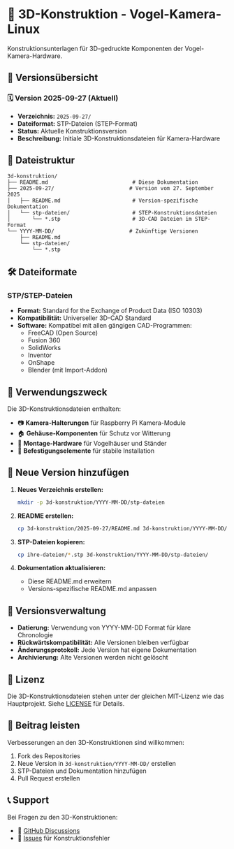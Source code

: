 # 🔧 3D-Konstruktion - Vogel-Kamera-Linux

Konstruktionsunterlagen für 3D-gedruckte Komponenten der Vogel-Kamera-Hardware.

## 📁 Versionsübersicht

### 🗓️ Version 2025-09-27 (Aktuell)
- **Verzeichnis:** `2025-09-27/`
- **Dateiformat:** STP-Dateien (STEP-Format)
- **Status:** Aktuelle Konstruktionsversion
- **Beschreibung:** Initiale 3D-Konstruktionsdateien für Kamera-Hardware

## 📐 Dateistruktur

```
3d-konstruktion/
├── README.md                           # Diese Dokumentation
├── 2025-09-27/                        # Version vom 27. September 2025
│   ├── README.md                       # Version-spezifische Dokumentation
│   └── stp-dateien/                    # STEP-Konstruktionsdateien
│       └── *.stp                       # 3D-CAD Dateien im STEP-Format
└── YYYY-MM-DD/                        # Zukünftige Versionen
    ├── README.md
    └── stp-dateien/
        └── *.stp
```

## 🛠️ Dateiformate

### STP/STEP-Dateien
- **Format:** Standard for the Exchange of Product Data (ISO 10303)
- **Kompatibilität:** Universeller 3D-CAD Standard
- **Software:** Kompatibel mit allen gängigen CAD-Programmen:
  - FreeCAD (Open Source)
  - Fusion 360
  - SolidWorks
  - Inventor
  - OnShape
  - Blender (mit Import-Addon)

## 🎯 Verwendungszweck

Die 3D-Konstruktionsdateien enthalten:
- 📷 **Kamera-Halterungen** für Raspberry Pi Kamera-Module
- 🏠 **Gehäuse-Komponenten** für Schutz vor Witterung
- 🔧 **Montage-Hardware** für Vogelhäuser und Ständer
- 📐 **Befestigungselemente** für stabile Installation

## 📝 Neue Version hinzufügen

1. **Neues Verzeichnis erstellen:**
   ```bash
   mkdir -p 3d-konstruktion/YYYY-MM-DD/stp-dateien
   ```

2. **README erstellen:**
   ```bash
   cp 3d-konstruktion/2025-09-27/README.md 3d-konstruktion/YYYY-MM-DD/
   ```

3. **STP-Dateien kopieren:**
   ```bash
   cp ihre-dateien/*.stp 3d-konstruktion/YYYY-MM-DD/stp-dateien/
   ```

4. **Dokumentation aktualisieren:**
   - Diese README.md erweitern
   - Versions-spezifische README.md anpassen

## 🔄 Versionsverwaltung

- **Datierung:** Verwendung von YYYY-MM-DD Format für klare Chronologie
- **Rückwärtskompatibilität:** Alle Versionen bleiben verfügbar
- **Änderungsprotokoll:** Jede Version hat eigene Dokumentation
- **Archivierung:** Alte Versionen werden nicht gelöscht

## 📖 Lizenz

Die 3D-Konstruktionsdateien stehen unter der gleichen MIT-Lizenz wie das Hauptprojekt.
Siehe [LICENSE](../LICENSE) für Details.

## 🤝 Beitrag leisten

Verbesserungen an den 3D-Konstruktionen sind willkommen:

1. Fork des Repositories
2. Neue Version in `3d-konstruktion/YYYY-MM-DD/` erstellen
3. STP-Dateien und Dokumentation hinzufügen
4. Pull Request erstellen

## 📞 Support

Bei Fragen zu den 3D-Konstruktionen:
- 💬 [GitHub Discussions](https://github.com/roimme65/vogel-kamera-linux/discussions)
- 🐛 [Issues](https://github.com/roimme65/vogel-kamera-linux/issues) für Konstruktionsfehler